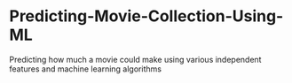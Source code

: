 # Predicting-Movie-Collection-Using-ML
Predicting how much a movie could make using various independent features and machine learning algorithms
